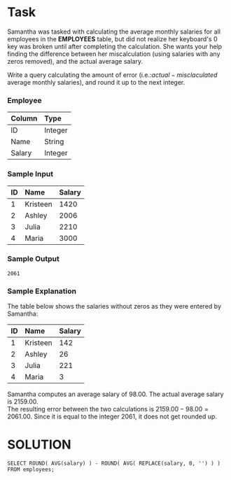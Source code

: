 # Task
Samantha was tasked with calculating the average monthly salaries for all employees in the **EMPLOYEES** table, but did not realize her keyboard's 0 key was broken until after completing the calculation. She wants your help finding the difference between her miscalculation (using salaries with any zeros removed), and the actual average salary.

Write a query calculating the amount of error (i.e.:$actual - misclaculated$  average monthly salaries), and round it up to the next integer.

### Employee

| Column      | Type         |  
| :---------- | :----------- |
| ID          | Integer      |
| Name        | String       |
| Salary      | Integer      |

### Sample Input
| ID | Name         | Salary | 
| :- | :----------- | :----- |
| 1  | Kristeen     | 1420   |
| 2  | Ashley       | 2006   |
| 3  | Julia        | 2210   |
| 4  | Maria        | 3000   |

### Sample Output
```
2061
```

### Sample Explanation
The table below shows the salaries without zeros as they were entered by Samantha:

| ID | Name         | Salary | 
| :- | :----------- | :----- |
| 1  | Kristeen     | 142    |
| 2  | Ashley       | 26     |
| 3  | Julia        | 221    |
| 4  | Maria        | 3      |

Samantha computes an average salary of $98.00$. The actual average salary is $2159.00$. <br>
The resulting error between the two calculations is $2159.00-98.00=2061.00$. Since it is equal to the integer $2061$, it does not get rounded up.

# SOLUTION
```
SELECT ROUND( AVG(salary) ) - ROUND( AVG( REPLACE(salary, 0, '') ) )
FROM employees;
```